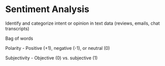 # Sentiment Analysis

Identify and categorize intent or opinion in text data (reviews, emails, chat transcripts)

Bag of words

Polarity - Positive (+1), negative (-1), or neutral (0)

Subjectivity - Objective (0) vs. subjective (1)
